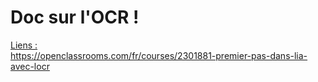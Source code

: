 <h1>Doc sur l'OCR !</h1>


<u>Liens :</u>
<br/>
https://openclassrooms.com/fr/courses/2301881-premier-pas-dans-lia-avec-locr
